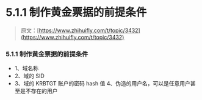# 5.1.1 制作黄金票据的前提条件

> 原文：[https://www.zhihuifly.com/t/topic/3432](https://www.zhihuifly.com/t/topic/3432)

### 5.1.1 制作黄金票据的前提条件

*   1、域名称
*   2、域的 SID
*   3、域的 KRBTGT 账户的密码 hash 值 4、伪造的用户名，可以是任意用户甚至是不存在的用户